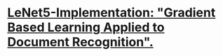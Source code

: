 # [LeNet5-Implementation: "Gradient Based Learning Applied to Document Recognition".](https://github.com/nordengt/LeNet5-Implementation)